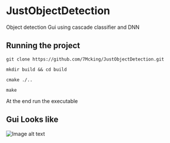 # JustObjectDetection
Object detection Gui using cascade classifier and DNN

## Running the project
```git clone https://github.com/7Mcking/JustObjectDetection.git```

```mkdir build && cd build```

```cmake ./..```

```make```

At the end run the executable


## Gui Looks like
![Image alt text](https://github.com/7Mcking/JustObjectDetection/blob/main/Resources/OD.png "Demo")
